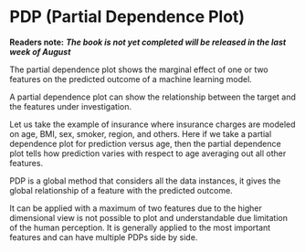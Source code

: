 # PDP \(Partial Dependence Plot\)

**Readers note:** _**The book is not yet completed will be released in the last week of August**_



The partial dependence plot shows the marginal effect of one or two features on the predicted outcome of a machine learning model. 

‌A partial dependence plot can show the relationship between the target and the features under investigation. 

‌Let us take the example of insurance where insurance charges are modeled on age, BMI, sex, smoker, region, and others. Here if we take a partial dependence plot for prediction versus age, then the partial dependence plot tells how prediction varies with respect to age averaging out all other features. 

‌PDP is a global method that considers all the data instances, it gives the global relationship of a feature with the predicted outcome. 

‌It can be applied with a maximum of two features due to the higher dimensional view is not possible to plot and understandable due limitation of the human perception. It is generally applied to the most important features and can have multiple PDPs side by side. 

